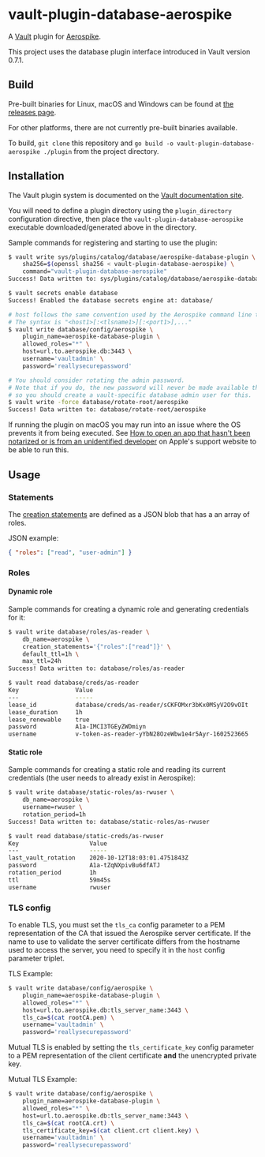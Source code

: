 # vault-plugin-database-aerospike

A [Vault](https://www.vaultproject.io) plugin for [Aerospike](https://www.aerospike.com).

This project uses the database plugin interface introduced in Vault version 0.7.1.

## Build

Pre-built binaries for Linux, macOS and Windows can be found at [the releases page](https://github.com/G-Research/vault-plugin-database-aerospike/releases).

For other platforms, there are not currently pre-built binaries available.

To build, `git clone` this repository and `go build -o vault-plugin-database-aerospike ./plugin` from the project directory.

## Installation

The Vault plugin system is documented on the [Vault documentation site](https://www.vaultproject.io/docs/internals/plugins.html).

You will need to define a plugin directory using the `plugin_directory` configuration directive, then place the `vault-plugin-database-aerospike` executable downloaded/generated above in the directory.

Sample commands for registering and starting to use the plugin:

```sh
$ vault write sys/plugins/catalog/database/aerospike-database-plugin \
    sha256=$(openssl sha256 < vault-plugin-database-aerospike) \
    command="vault-plugin-database-aerospike"
Success! Data written to: sys/plugins/catalog/database/aerospike-database-plugin

$ vault secrets enable database
Success! Enabled the database secrets engine at: database/

# host follows the same convention used by the Aerospike command line tools (asadm, asinfo, ...)
# The syntax is "<host1>[:<tlsname1>][:<port1>],..."
$ vault write database/config/aerospike \
    plugin_name=aerospike-database-plugin \
    allowed_roles="*" \
    host=url.to.aerospike.db:3443 \
    username='vaultadmin' \
    password='reallysecurepassword'

# You should consider rotating the admin password.
# Note that if you do, the new password will never be made available through Vault,
# so you should create a vault-specific database admin user for this.
$ vault write -force database/rotate-root/aerospike
Success! Data written to: database/rotate-root/aerospike
```

If running the plugin on macOS you may run into an issue where the OS prevents it from being executed.
See [How to open an app that hasn't been notarized or is from an unidentified developer](https://support.apple.com/en-us/HT202491) on Apple's support website to be able to run this.

## Usage

### Statements

The [creation statements](https://www.vaultproject.io/api/secret/databases/index.html#creation_statements) are defined as a JSON blob that has a an array of roles.

JSON example:
```json
{ "roles": ["read", "user-admin"] }
```

### Roles

#### Dynamic role

Sample commands for creating a dynamic role and generating credentials for it:

```sh
$ vault write database/roles/as-reader \
    db_name=aerospike \
    creation_statements='{"roles":["read"]}' \
    default_ttl=1h \
    max_ttl=24h
Success! Data written to: database/roles/as-reader

$ vault read database/creds/as-reader
Key                Value
---                -----
lease_id           database/creds/as-reader/sCKFOMxr3bKx0MSyV2O9vOIt
lease_duration     1h
lease_renewable    true
password           A1a-IMCI3TGEyZWDmiyn
username           v-token-as-reader-yYbN28OzeWbw1e4r5Ayr-1602523665
```

#### Static role

Sample commands for creating a static role and reading its current credentials (the user needs to already exist in Aerospike):

```sh
$ vault write database/static-roles/as-rwuser \
    db_name=aerospike \
    username=rwuser \
    rotation_period=1h
Success! Data written to: database/static-roles/as-rwuser

$ vault read database/static-creds/as-rwuser
Key                    Value
---                    -----
last_vault_rotation    2020-10-12T18:03:01.4751843Z
password               A1a-tZqNXpivBu6dfATJ
rotation_period        1h
ttl                    59m45s
username               rwuser
```

### TLS config

To enable TLS, you must set the `tls_ca` config parameter to a PEM representation of the CA that issued the Aerospike server certificate. If the name to use to validate the server certificate differs from the hostname used to access the server, you need to specify it in the `host` config parameter triplet.

TLS Example:
```sh
$ vault write database/config/aerospike \
    plugin_name=aerospike-database-plugin \
    allowed_roles="*" \
    host=url.to.aerospike.db:tls_server_name:3443 \
    tls_ca=$(cat rootCA.pem) \
    username='vaultadmin' \
    password='reallysecurepassword'
```

Mutual TLS is enabled by setting the `tls_certificate_key` config parameter to a PEM representation of the client certificate **and** the unencrypted private key.

Mutual TLS Example:
```sh
$ vault write database/config/aerospike \
    plugin_name=aerospike-database-plugin \
    allowed_roles="*" \
    host=url.to.aerospike.db:tls_server_name:3443 \
    tls_ca=$(cat rootCA.crt) \
    tls_certificate_key=$(cat client.crt client.key) \
    username='vaultadmin' \
    password='reallysecurepassword'
```
